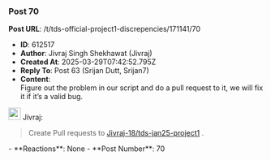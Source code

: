 ### Post 70
**Post URL**: /t/tds-official-project1-discrepencies/171141/70
- **ID**: 612517
- **Author**: Jivraj Singh Shekhawat (Jivraj)
- **Created At**: 2025-03-29T07:42:52.795Z
- **Reply To**: Post 63 (Srijan Dutt, Srijan7)
- **Content**:  
  Figure out the problem in our script and do a pull request to it, we will fix it if it’s a valid bug.
<aside class="quote group-ds-students" data-username="Jivraj" data-post="1" data-topic="171141">
<div class="title">
<div class="quote-controls"></div>
<img alt="" width="24" height="24" src="https://avatars.discourse-cdn.com/v4/letter/j/b9bd4f/48.png" class="avatar"> Jivraj:</div>
<blockquote>
Create Pull requests to <a href="https://github.com/Jivraj-18/tds-jan25-project1" rel="noopener nofollow ugc">Jivraj-18/tds-jan25-project1</a> .
</blockquote>
</aside>
- **Reactions**: None
- **Post Number**: 70

